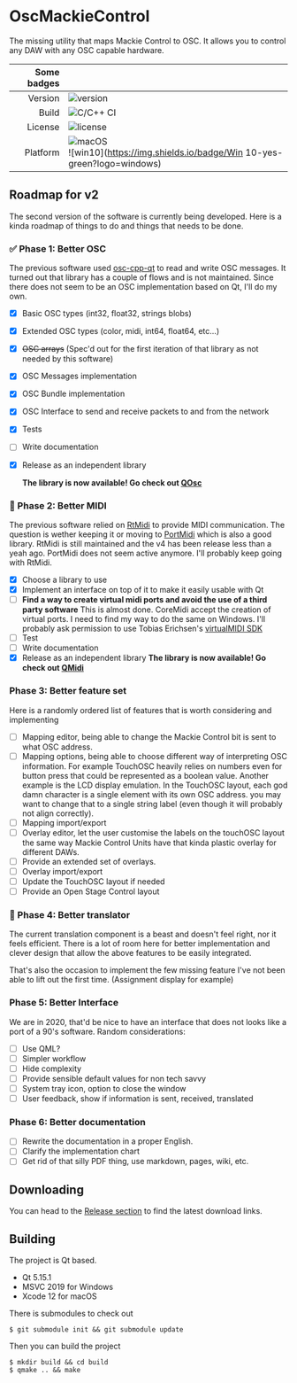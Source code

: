 

# OscMackieControl
The missing utility that maps Mackie Control to OSC. It allows you to control any DAW with any OSC capable hardware.

| Some badges |                                                              |
| ----------: | ------------------------------------------------------------ |
|     Version | ![version](https://img.shields.io/badge/version-v2.0--dev-blue) |
|       Build | ![C/C++ CI](https://github.com/NicoG60/OscMackieControl/workflows/C/C++%20CI/badge.svg?branch=v2-dev) |
|     License | ![license](https://img.shields.io/github/license/NicoG60/OscMackieControl) |
|    Platform | ![macOS](https://img.shields.io/badge/macOS-yes-green?logo=apple&logoColor=white)<br />![win10](https://img.shields.io/badge/Win 10-yes-green?logo=windows) |

## Roadmap for v2

The second version of the software is currently being developed. Here is a kinda roadmap of things to do and things that needs to be done.

### :white_check_mark: Phase 1: Better OSC

The previous software used [osc-cpp-qt](https://github.com/MugenSAS/osc-cpp-qt) to read and write OSC messages. It turned out that library has a couple of flows and is not maintained. Since there does not seem to be an OSC implementation based on Qt, I'll do my own.

- [x] Basic OSC types (int32, float32, strings blobs)

- [x] Extended OSC types (color, midi, int64, float64, etc...)

- [x] ~~OSC arrays~~ (Spec'd out for the first iteration of that library as not needed by this software)

- [x] OSC Messages implementation

- [x] OSC Bundle implementation

- [x] OSC Interface to send and receive packets to and from the network

- [x] Tests

- [ ] Write documentation

- [x] Release as an independent library

  **The library is now available! Go check out [QOsc](https://github.com/NicoG60/QOsc)**

### :arrows_counterclockwise: Phase 2: Better MIDI

The previous software relied on [RtMidi](https://www.music.mcgill.ca/~gary/rtmidi/) to provide MIDI communication. The question is wether keeping it or moving to [PortMidi](https://sourceforge.net/projects/portmedia/files/) which is also a good library. RtMidi is still maintained and the v4 has been release less than a yeah ago. PortMidi does not seem active anymore. I'll probably keep going with RtMidi.

- [x] Choose a library to use
- [x] Implement an interface on top of it to make it easily usable with Qt
- [ ] **Find a way to create virtual midi ports and avoid the use of a third party software**
  This is almost done. CoreMidi accept the creation of virtual ports. I need to find my way to do the same on Windows. I'll probably ask permission to use Tobias Erichsen's [virtualMIDI SDK](http://www.tobias-erichsen.de/software/virtualmidi/virtualmidi-sdk.html)
- [ ] Test
- [ ] Write documentation
- [x] Release as an independent library
  **The library is now available! Go check out [QMidi](https://github.com/NicoG60/QMidi)**

### Phase 3: Better feature set

Here is a randomly ordered list of features that is worth considering and implementing

- [ ] Mapping editor, being able to change the Mackie Control bit is sent to what OSC address.
- [ ] Mapping options, being able to choose different way of interpreting OSC information. For example TouchOSC heavily relies on numbers even for button press that could be represented as a boolean value. Another example is the LCD display emulation. In the TouchOSC layout, each god damn character is a single element with its own OSC address. you may want to change that to a single string label (even though it will probably not align correctly).
- [ ] Mapping import/export
- [ ] Overlay editor, let the user customise the labels on the touchOSC layout the same way Mackie Control Units have that kinda plastic overlay for different DAWs.
- [ ] Provide an extended set of overlays.
- [ ] Overlay import/export
- [ ] Update the TouchOSC layout if needed
- [ ] Provide an Open Stage Control layout

### :arrows_counterclockwise: ​Phase 4: Better translator

The current translation component is a beast and doesn't feel right, nor it feels efficient. There is a lot of room here for better implementation and clever design that allow the above features to be easily integrated.

That's also the occasion to implement the few missing feature I've not been able to lift out the first time. (Assignment display for example)

### Phase 5: Better Interface

We are in 2020, that'd be nice to have an interface that does not looks like a port of a 90's software. Random considerations:

- [ ] Use QML?
- [ ] Simpler workflow
- [ ] Hide complexity
- [ ] Provide sensible default values for non tech savvy
- [ ] System tray icon, option to close the window
- [ ] User feedback, show if information is sent, received, translated

### Phase 6: Better documentation

- [ ] Rewrite the documentation in a proper English.
- [ ] Clarify the implementation chart
- [ ] Get rid of that silly PDF thing, use markdown, pages, wiki, etc.

## Downloading

You can head to the [Release section](https://github.com/NicoG60/OscMackieControl/releases) to find the latest download links.

## Building

The project is Qt based.

- Qt 5.15.1
- MSVC 2019 for Windows
- Xcode 12 for macOS

There is submodules to check out

```console
$ git submodule init && git submodule update
```

Then you can build the project

```console
$ mkdir build && cd build
$ qmake .. && make
```

